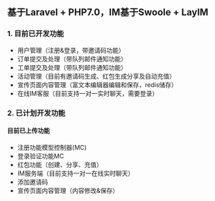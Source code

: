 
## 基于Laravel + PHP7.0，IM基于Swoole + LayIM

### 1. 目前已开发功能
- 用户管理（注册&amp;登录，带邀请码功能）
- 订单提交及处理（带队列邮件通知功能）
- 工单提交及处理（带队列邮件通知功能）
- 活动管理（目前有邀请码生成、红包生成分享及自动充值）
- 宣传页面内容管理（富文本编辑器编辑和保存，redis储存）
- 在线IM客服（目前支持一对一实时聊天，需要登录）

### 2. 已计划开发功能

#### 目前已上传功能
- 注册功能模型控制器(MC)
- 登录验证功能MC
- 红包功能（创建、分享、充值）
- IM服务端（目前支持一对一在线实时聊天）
- 添加邀请码
- 宣传页面内容管理（内容修改&amp;保存）